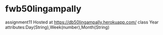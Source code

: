 # fwb50lingampally
assignment11
Hosted at https://db50lingampally.herokuapp.com/
class Year attributes:Day(String),Week(number),Month(String)
